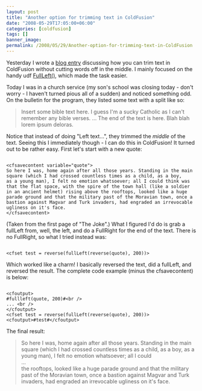 ```yaml
---
layout: post
title: "Another option for trimming text in ColdFusion"
date: "2008-05-29T17:05:00+06:00"
categories: [coldfusion]
tags: []
banner_image: 
permalink: /2008/05/29/Another-option-for-trimming-text-in-ColdFusion
---
```


Yesterday I wrote a <a href="http://www.raymondcamden.com/index.cfm/2008/5/28/Ask-a-Jedi-Best-way-to-trim-text">blog entry</a> discussing how you can trim text in ColdFusion without cutting words off in the middle. I mainly focused on the handy udf <a href="http://www.cflib.org/udf.cfm/fullleft">FullLeft()</a>, which made the task easier.
<!--more-->
Today I was in a church service (my son's school was closing today - don't worry - I haven't turned pious all of a sudden) and noticed something odd. On the bulletin for the program, they listed some text with a split like so:

<blockquote>
<p>
Insert some bible text here. I guess I'm a sucky Catholic as I can't remember any bible verses.
...
The end of the text is here. Blah blah lorem ipsum deloras.
</p>
</blockquote>

Notice that instead of doing "Left text...", they trimmed the <i>middle</i> of the text. Seeing this I immediately though - I can do this in ColdFusion! It turned out to be rather easy. First let's start with a new quote:

<code>
&lt;cfsavecontent variable="quote"&gt;
So here I was, home again after all those years. Standing in the main square (which I had crossed countless times as a child, as a boy, 
as a young man), I felt no emotion whatsoever; all I could think was that the flat space, with the spire of the town hall (like a soldier
in an ancient helmet) rising above the rooftops, looked like a huge parade ground and that the military past of the Moravian town, once a
bastion against Magvar and Turk invaders, had engraded an irrevocable ugliness on it's face.
&lt;/cfsavecontent&gt;
</code>

(Taken from the first page of "The Joke".) What I figured I'd do is grab a fullLeft from, well, the left, and do a FullRight for the end of the text. There is no FullRight, so what I tried instead was:

<code>
&lt;cfset test = reverse(fullLeft(reverse(quote), 200))&gt;
</code>

Which worked like a charm! I basically reversed the text, did a fullLeft, and reversed the result. The complete code example (minus the cfsavecontent) is below:

<code>
&lt;cfoutput&gt;
#fullleft(quote, 200)#&lt;br /&gt; 
... &lt;br /&gt;
&lt;/cfoutput&gt;
&lt;cfset test = reverse(fullLeft(reverse(quote), 200))&gt;
&lt;cfoutput&gt;#test#&lt;/cfoutput&gt;
</code>

The final result:

<blockquote>
<p>
So here I was, home again after all those years. Standing in the main square (which I had crossed countless times as a child, as a boy, as a young man), I felt no emotion whatsoever; all I could<br>
...<br>
the rooftops, looked like a huge parade ground and that the military past of the Moravian town, once a bastion against Magvar and Turk invaders, had engraded an irrevocable ugliness on it's face. 
</p>
</blockquote>